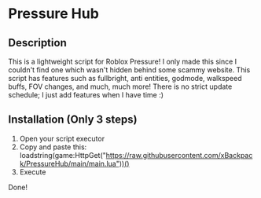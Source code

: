 # Pressure Hub
## Description
This is a lightweight script for Roblox Pressure! I only made this since I couldn't find one which wasn't hidden behind some scammy website. This script has features such as fullbright, anti entities, godmode, walkspeed buffs, FOV changes, and much, much more! There is no strict update schedule; I just add features when I have time :)
## Installation (Only 3 steps)
1. Open your script executor
2. Copy and paste this: loadstring(game:HttpGet("https://raw.githubusercontent.com/xBackpack/PressureHub/main/main.lua"))()
3. Execute

Done!
